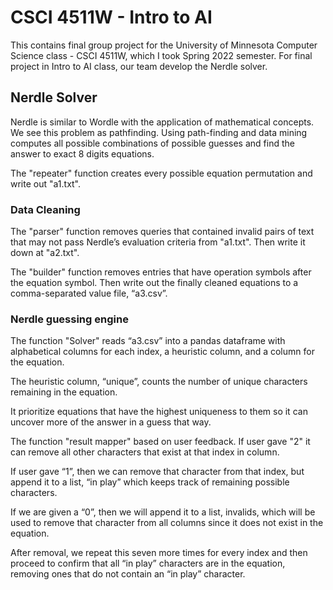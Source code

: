 # CSCI 4511W - Intro to AI

This contains final group project for the University of Minnesota Computer Science class - CSCI 4511W, which I took Spring 2022 semester. For final project in Intro to AI class, our team develop the Nerdle solver.

## Nerdle Solver


Nerdle is similar to Wordle with the application of mathematical concepts. 
We see this problem as pathfinding. Using path-finding and data mining computes all possible combinations of possible guesses and find the answer to exact 8 digits equations. 

The "repeater" function creates every possible equation permutation and write out "a1.txt".

### Data Cleaning
The "parser" function removes queries that contained invalid pairs of text that may not pass Nerdle’s evaluation criteria from "a1.txt". Then write it down at "a2.txt".

The "builder" function removes entries that have operation symbols after the equation symbol.
Then write out the finally cleaned equations to a comma-separated value file, “a3.csv”.


### Nerdle guessing engine
The function "Solver" reads “a3.csv” into a pandas dataframe with alphabetical columns for each index, a heuristic column, and a column for the equation. 

The heuristic column, “unique”, counts the number of unique characters remaining in the equation.

It prioritize equations that have the highest uniqueness to them so it can uncover more of the answer in a guess that way.

The function "result mapper" based on user feedback. 
If user gave "2" it can remove all other characters that exist at that index in column.

If user gave “1”, then we can remove that character from that index, but append it to a list, “in play” which keeps track of remaining possible characters.

If we are given a “0”, then we will append it to a list, invalids, which will be used to remove that character from all columns since it does not exist in the equation.

After removal, we repeat this seven more times for every index and then proceed to confirm that all “in play” characters are in the equation, removing ones that do not contain an “in play” character. 

